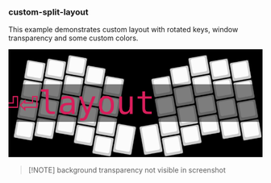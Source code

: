 ### custom-split-layout

This example demonstrates custom layout with rotated keys,
window transparency and some custom colors.

![screenshot](./screenshot.png)

> [!NOTE] background transparency not visible in screenshot
